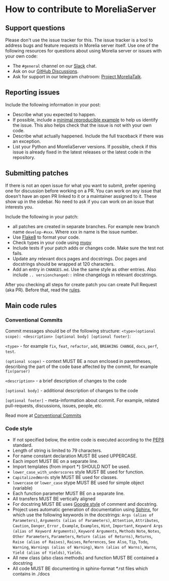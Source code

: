 # How to contribute to MoreliaServer #

## Support questions ##

Please don't use the issue tracker for this. The issue tracker is a tool
to address bugs and feature requests in Morelia server itself. Use one of the
following resources for questions about using Morelia server or issues with your
own code:

- The ``#general`` channel on our [Slack](https://moreliatalk.slack.com) chat.
- Ask on our [GitHub Discussions](https://github.com/MoreliaTalk/morelia_server/discussions).
- Ask for support in our telegram chatroom:
[Project MoreliaTalk](https://t.me/+xfohB6gWiOU5YTUy).


## Reporting issues ##

Include the following information in your post:

- Describe what you expected to happen.
- If possible, include a
[minimal reproducible example](https://stackoverflow.com/help/minimal-reproducible-example) to help us
    identify the issue. This also helps check that the issue is not with
    your own code.
- Describe what actually happened. Include the full traceback if there
    was an exception.
- List your Python and MoreliaServer versions. If possible, check if this
    issue is already fixed in the latest releases or the latest code in
    the repository.


## Submitting patches ##

If there is not an open issue for what you want to submit, prefer
opening one for discussion before working on a PR. You can work on any
issue that doesn't have an open PR linked to it or a maintainer assigned
to it. These show up in the sidebar. No need to ask if you can work on
an issue that interests you.

Include the following in your patch:

- all patches are created in separate branches. 
For example new branch name ``develop-#xxx``. Where xxx in name is the issue number. 
- Use [Flake8](https://github.com/PyCQA/flake8) to format your code.
- Check types in your code using [mypy](https://github.com/python/mypy)
- Include tests if your patch adds or changes code. Make sure the test
    not fails.
- Update any relevant docs pages and docstrings. Doc pages and
    docstrings should be wrapped at 120 characters.
- Add an entry in ``CHANGES.md``. Use the same style as other
    entries. Also include ``.. versionchanged::`` inline changelogs in
    relevant docstrings.

After you checking all steps for create patch you can create Pull Request (aka PR). Before that, read the
[rules](https://docs.github.com/en/github/collaborating-with-issues-and-pull-requests/creating-a-pull-request).


## Main code rules ##

### Conventional Commits ###

Commit messages should be of the following structure:
`<type>(optional scope): <description> [optional body] [optional footer]`:

`<type>` - for example `fix`, `feat`, `refactor`, `add`, `BREAKING CHANGE`, `docs`, `perf`, `test`.

`(optional scope)` - context MUST BE a noun enclosed in parentheses, describing the part of the code base affected by
the commit, for example `fix(parser)`

`<description>` - a brief description of changes to the code

`[optional body]` - additional description of changes to the code

`[optional footer]` - meta-information about commit. For example, related pull-requests, discussions, issues, people, etc.

Read more at [Conventional Commits](https://www.conventionalcommits.org/en/v1.0.0/)

### Code style ###

- If not specified below, the entire code is executed according to the [PEP8](https://www.python.org/dev/peps/pep-0008/)
standard.
- Length of string is limited to 79 characters.
- For name constant declaration MUST BE used UPPERCASE.
- Each import MUST BE on a separate line.
- Import templates (from import *) SHOULD NOT be used.
- `lower_case_with_underscores` style MUST BE used for function.
- `CapitalizedWords` style MUST BE used for classes.
- `lowercase` or `lower_case` stype MUST BE used for simple object (variable)
- Each function parameter MUST BE on a separate line.
- All transfers MUST BE vertically aligned
- For docstring MUST BE uses [Google style](https://google.github.io/styleguide/pyguide.html#38-comments-and-docstrings)
of comment and docstring.
- Project uses automatic generation of documentation using [Sphinx](https://www.sphinx-doc.org/en/stable/),
for which use the following keywords in the docstrings:
`Args (alias of Parameters)`, `Arguments (alias of Parameters)`, `Attention`, `Attributes`, `Caution`, `Danger`, `Error`
, `Example`, `Examples`, `Hint`, `Important`, `Keyword Args (alias of Keyword Arguments)`, `Keyword Arguments`, `Methods`
`Note`, `Notes`, `Other Parameters`, `Parameters`, `Return (alias of Returns)`, `Returns`, `Raise (alias of Raises)`,
`Raises`, `References`, `See Also`, `Tip`, `Todo`, `Warning`, `Warnings (alias of Warning)`, `Warn (alias of Warns)`,
`Warns`, `Yield (alias of Yields)`, `Yields`.
- All new class (also class methods) and function MUST BE contained a docstring
- All code MUST BE documenting in sphinx-format *.rst files which contains in ./docs
